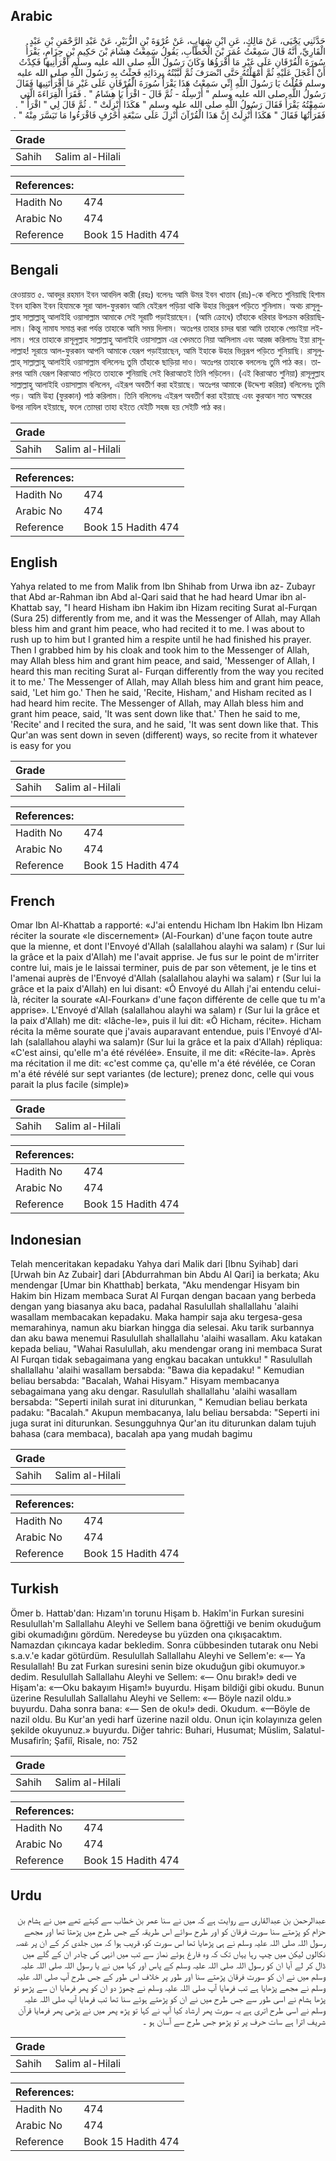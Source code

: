 ## Arabic


<div dir="rtl" lang="ar" style={{fontSize:'larger',backgroundColor:'#f8f9fa',padding:20}}>
حَدَّثَنِي يَحْيَى، عَنْ مَالِكٍ، عَنِ ابْنِ شِهَابٍ، عَنْ عُرْوَةَ بْنِ الزُّبَيْرِ، عَنْ عَبْدِ الرَّحْمَنِ بْنِ عَبْدٍ الْقَارِيِّ، أَنَّهُ قَالَ سَمِعْتُ عُمَرَ بْنَ الْخَطَّابِ، يَقُولُ سَمِعْتُ هِشَامَ بْنَ حَكِيمِ بْنِ حِزَامٍ، يَقْرَأُ سُورَةَ الْفُرْقَانِ عَلَى غَيْرِ مَا أَقْرَؤُهَا وَكَانَ رَسُولُ اللَّهِ صلى الله عليه وسلم أَقْرَأَنِيهَا فَكِدْتُ أَنْ أَعْجَلَ عَلَيْهِ ثُمَّ أَمْهَلْتُهُ حَتَّى انْصَرَفَ ثُمَّ لَبَّبْتُهُ بِرِدَائِهِ فَجِئْتُ بِهِ رَسُولَ اللَّهِ صلى الله عليه وسلم فَقُلْتُ يَا رَسُولَ اللَّهِ إِنِّي سَمِعْتُ هَذَا يَقْرَأُ سُورَةَ الْفُرْقَانِ عَلَى غَيْرِ مَا أَقْرَأْتَنِيهَا فَقَالَ رَسُولُ اللَّهِ صلى الله عليه وسلم ‏"‏ أَرْسِلْهُ - ثُمَّ قَالَ - اقْرَأْ يَا هِشَامُ ‏"‏ ‏.‏ فَقَرَأَ الْقِرَاءَةَ الَّتِي سَمِعْتُهُ يَقْرَأُ فَقَالَ رَسُولُ اللَّهِ صلى الله عليه وسلم ‏"‏ هَكَذَا أُنْزِلَتْ ‏"‏ ‏.‏ ثُمَّ قَالَ لِي ‏"‏ اقْرَأْ ‏"‏ ‏.‏ فَقَرَأْتُهَا فَقَالَ ‏"‏ هَكَذَا أُنْزِلَتْ إِنَّ هَذَا الْقُرْآنَ أُنْزِلَ عَلَى سَبْعَةِ أَحْرُفٍ فَاقْرَءُوا مَا تَيَسَّرَ مِنْهُ ‏"‏ ‏.‏
</div>
<div style={{backgroundColor:'#f8f9fa',padding:20, marginBottom: 10}}><table> <thead> <tr> <th>Grade</th> <th></th> </tr> </thead> <tbody> <tr><td>Sahih</td><td>Salim al-Hilali</td></tr></tbody></table><table> <thead> <tr> <th>References:</th> <th></th> </tr> </thead> <tbody><tr><td>Hadith No</td><td>474</td></tr><tr><td>Arabic No</td><td>474</td></tr><tr><td>Reference</td><td>Book 15 Hadith 474</td></tr></tbody></table></div>

## Bengali


<div dir="ltr" lang="bn" style={{fontSize:'larger',backgroundColor:'#f8f9fa',padding:20}}>
রেওয়ায়ত ৫. আবদুর রহমান ইবন আবদিল কারী (রহঃ) বলেনঃ আমি উমর ইবন খাত্তাব (রাঃ)-কে বলিতে শুনিয়াছি হিশাম ইবন হাকিম ইবন হিযামকে সূরা আল-ফুরকান আমি যেইরূপ পড়িয়া থাকি উহার ভিন্নরূপ পড়িতে শুনিলাম। অথচ রাসূলুল্লাহ সাল্লাল্লাহু আলাইহি ওয়াসাল্লাম আমাকে সেই সূরাটি পড়াইয়াছেন। (আমি ক্রোধে) তাঁহাকে ধরিবার উপক্রম করিয়াছিলাম। কিন্তু নামায সমাপ্ত করা পর্যন্ত তাহাকে আমি সময় দিলাম। অতঃপর তাহার চাদর দ্বারা আমি তাহাকে পেচাইয়া লইলাম। পরে তাহাকে রাসূলুল্লাহ সাল্লাল্লাহু আলাইহি ওয়াসাল্লাম এর খেদমতে নিয়া আসিলাম এবং আরজ করিলামঃ ইয়া রাসূলাল্লাহ! সূরায়ে আল-ফুরকান আপনি আমাকে যেরূপ পড়াইয়াছেন, আমি ইহাকে উহার ভিন্নরূপ পড়িতে শুনিয়াছি। রাসূলুল্লাহ্ সাল্লাল্লাহু আলাইহি ওয়াসাল্লাম বলিলেনঃ তুমি তাঁহাকে ছাড়িয়া দাও। অতঃপর তাহাকে বললেনঃ তুমি পাঠ কর। তারপর আমি যেরূপ কিরাআত পড়িতে তাহাকে শুনিয়াছি সেই কিরাআতই তিনি পড়িলেন। (এই কিরাআত শুনিয়া) রাসূলুল্লাহ সাল্লাল্লাহু আলাইহি ওয়াসাল্লাম বলিলেন, এইরূপ অবতীর্ণ করা হইয়াছে। অতঃপর আমাকে (উদ্দেশ্য করিয়া) বলিলেনঃ তুমি পড়। আমি উহা (ফুরকান) পাঠ করিলাম। তিনি বলিলেনঃ এইরূপ অবতীর্ণ করা হইয়াছে এবং কুরআন সাত অক্ষরের উপর নাযিল হইয়াছে, ফলে তোমরা তাহা হইতে যেইটি সহজ হয় সেইটি পাঠ কর।
</div>
<div style={{backgroundColor:'#f8f9fa',padding:20, marginBottom: 10}}><table> <thead> <tr> <th>Grade</th> <th></th> </tr> </thead> <tbody> <tr><td>Sahih</td><td>Salim al-Hilali</td></tr></tbody></table><table> <thead> <tr> <th>References:</th> <th></th> </tr> </thead> <tbody><tr><td>Hadith No</td><td>474</td></tr><tr><td>Arabic No</td><td>474</td></tr><tr><td>Reference</td><td>Book 15 Hadith 474</td></tr></tbody></table></div>

## English


<div dir="ltr" lang="en" style={{fontSize:'larger',backgroundColor:'#f8f9fa',padding:20}}>
Yahya related to me from Malik from Ibn Shihab from Urwa ibn az- Zubayr that Abd ar-Rahman ibn Abd al-Qari said that he had heard Umar ibn al-Khattab say, "I heard Hisham ibn Hakim ibn Hizam reciting Surat al-Furqan (Sura 25) differently from me, and it was the Messenger of Allah, may Allah bless him and grant him peace, who had recited it to me. I was about to rush up to him but I granted him a respite until he had finished his prayer. Then I grabbed him by his cloak and took him to the Messenger of Allah, may Allah bless him and grant him peace, and said, 'Messenger of Allah, I heard this man reciting Surat al- Furqan differently from the way you recited it to me.' The Messenger of Allah, may Allah bless him and grant him peace, said, 'Let him go.' Then he said, 'Recite, Hisham,' and Hisham recited as I had heard him recite. The Messenger of Allah, may Allah bless him and grant him peace, said, 'It was sent down like that.' Then he said to me, 'Recite' and I recited the sura, and he said, 'It was sent down like that. This Qur'an was sent down in seven (different) ways, so recite from it whatever is easy for you
</div>
<div style={{backgroundColor:'#f8f9fa',padding:20, marginBottom: 10}}><table> <thead> <tr> <th>Grade</th> <th></th> </tr> </thead> <tbody> <tr><td>Sahih</td><td>Salim al-Hilali</td></tr></tbody></table><table> <thead> <tr> <th>References:</th> <th></th> </tr> </thead> <tbody><tr><td>Hadith No</td><td>474</td></tr><tr><td>Arabic No</td><td>474</td></tr><tr><td>Reference</td><td>Book 15 Hadith 474</td></tr></tbody></table></div>

## French


<div dir="ltr" lang="fr" style={{fontSize:'larger',backgroundColor:'#f8f9fa',padding:20}}>
Omar Ibn Al-Khattab a rapporté: «J'ai entendu Hicham Ibn Hakim Ibn Hizam réciter la sourate «le discernement» (Al-Fourkan) d'une façon toute autre que la mienne, et dont l'Envoyé d'Allah (salallahou alayhi wa salam) r (Sur lui la grâce et la paix d'Allah) me l'avait apprise. Je fus sur le point de m'irriter contre lui, mais je le laissai terminer, puis de par son vêtement, je le tins et l'amenai auprès de l'Envoyé d'Allah (salallahou alayhi wa salam) r (Sur lui la grâce et la paix d'Allah) en lui disant: «Ô Envoyé du Allah j'ai entendu celui-là, réciter la sourate «Al-Fourkan» d'une façon différente de celle que tu m'a apprise». L'Envoyé d'Allah (salallahou alayhi wa salam) r (Sur lui la grâce et la paix d'Allah) me dit: «lâche-le», puis il lui dit: «Ô Hicham, récite». Hicham récita la même sourate que j'avais auparavant entendue, puis l'Envoyé d'Allah (salallahou alayhi wa salam)r (Sur lui la grâce et la paix d'Allah) répliqua: «C'est ainsi, qu'elle m'a été révélée». Ensuite, il me dit: «Récite-la». Après ma récitation il me dit: «c'est comme ça, qu'elle m'a été révélée, ce Coran m'a été révélé sur sept variantes (de lecture); prenez donc, celle qui vous parait la plus facile (simple)»
</div>
<div style={{backgroundColor:'#f8f9fa',padding:20, marginBottom: 10}}><table> <thead> <tr> <th>Grade</th> <th></th> </tr> </thead> <tbody> <tr><td>Sahih</td><td>Salim al-Hilali</td></tr></tbody></table><table> <thead> <tr> <th>References:</th> <th></th> </tr> </thead> <tbody><tr><td>Hadith No</td><td>474</td></tr><tr><td>Arabic No</td><td>474</td></tr><tr><td>Reference</td><td>Book 15 Hadith 474</td></tr></tbody></table></div>

## Indonesian


<div dir="ltr" lang="id" style={{fontSize:'larger',backgroundColor:'#f8f9fa',padding:20}}>
Telah menceritakan kepadaku Yahya dari Malik dari [Ibnu Syihab] dari [Urwah bin Az Zubair] dari [Abdurrahman bin Abdu Al Qari] ia berkata; Aku mendengar [Umar bin Khatthab] berkata, "Aku mendengar Hisyam bin Hakim bin Hizam membaca Surat Al Furqan dengan bacaan yang berbeda dengan yang biasanya aku baca, padahal Rasulullah shallallahu 'alaihi wasallam membacakan kepadaku. Maka hampir saja aku tergesa-gesa memarahinya, namun aku biarkan hingga dia selesai. Aku tarik surbannya dan aku bawa menemui Rasulullah shallallahu 'alaihi wasallam. Aku katakan kepada beliau, "Wahai Rasulullah, aku mendengar orang ini membaca Surat Al Furqan tidak sebagaimana yang engkau bacakan untukku! " Rasulullah shallallahu 'alaihi wasallam bersabda: "Bawa dia kepadaku! " Kemudian beliau bersabda: "Bacalah, Wahai Hisyam." Hisyam membacanya sebagaimana yang aku dengar. Rasulullah shallallahu 'alaihi wasallam bersabda: "Seperti inilah surat ini diturunkan, " Kemudian beliau berkata padaku: "Bacalah." Akupun membacanya, lalu beliau bersabda: "Seperti ini juga surat ini diturunkan. Sesungguhnya Qur'an itu diturunkan dalam tujuh bahasa (cara membaca), bacalah apa yang mudah bagimu
</div>
<div style={{backgroundColor:'#f8f9fa',padding:20, marginBottom: 10}}><table> <thead> <tr> <th>Grade</th> <th></th> </tr> </thead> <tbody> <tr><td>Sahih</td><td>Salim al-Hilali</td></tr></tbody></table><table> <thead> <tr> <th>References:</th> <th></th> </tr> </thead> <tbody><tr><td>Hadith No</td><td>474</td></tr><tr><td>Arabic No</td><td>474</td></tr><tr><td>Reference</td><td>Book 15 Hadith 474</td></tr></tbody></table></div>

## Turkish


<div dir="ltr" lang="tr" style={{fontSize:'larger',backgroundColor:'#f8f9fa',padding:20}}>
Ömer b. Hattab'dan: Hızam'ın torunu Hişam b. Hakîm'in Furkan suresini Resulullah'm Sallallahu Aleyhi ve Sellem bana öğrettiği ve benim okuduğum gibi okumadığını gördüm. Neredeyse bu yüzden ona çıkışacaktım. Namazdan çıkıncaya kadar bekledim. Sonra cübbesinden tutarak onu Nebi s.a.v.'e kadar götürdüm. Resulullah Sallallahu Aleyhi ve Sellem'e: «— Ya Resulallah! Bu zat Furkan suresini senin bize okuduğun gibi okumuyor.» dedim. Resulullah Sallallahu Aleyhi ve Sellem: «— Onu bırak!» dedi ve Hişam'a: «—Oku bakayım Hişam!» buyurdu. Hişam bildiği gibi okudu. Bunun üzerine Resulullah Sallallahu Aleyhi ve Sellem: «— Böyle nazil oldu.» buyurdu. Daha sonra bana: «— Sen de oku!» dedi. Okudum. «—Böyle de nazil oldu. Bu Kur'an yedi harf üzerine nazil oldu. Onun için kolayınıza gelen şekilde okuyunuz.» bu­yurdu. Diğer tahric: Buhari, Husumat; Müslim, Salatul-Musafirîn; Şafiî, Risale, no: 752
</div>
<div style={{backgroundColor:'#f8f9fa',padding:20, marginBottom: 10}}><table> <thead> <tr> <th>Grade</th> <th></th> </tr> </thead> <tbody> <tr><td>Sahih</td><td>Salim al-Hilali</td></tr></tbody></table><table> <thead> <tr> <th>References:</th> <th></th> </tr> </thead> <tbody><tr><td>Hadith No</td><td>474</td></tr><tr><td>Arabic No</td><td>474</td></tr><tr><td>Reference</td><td>Book 15 Hadith 474</td></tr></tbody></table></div>

## Urdu


<div dir="rtl" lang="ur" style={{fontSize:'larger',backgroundColor:'#f8f9fa',padding:20}}>
عبدالرحمن بن عبدالقاری سے روایت ہے کہ میں نے سنا عمر بن خطاب سے کہتے تھے میں نے ہشام بن حزام کو پڑھتے سنا سورت فرقان کو اور طرح سوائے اس طریقہ کے جس طرح میں پڑھتا تھا اور مجھے رسول اللہ صلی اللہ علیہ وسلم نے ہی پڑھایا تھا اس سورت کو، قریب ہوا کہ میں جلدی کر کے ان پر غصہ نکالوں لیکن میں چپ رہا یہاں تک کہ وہ فارغ ہوئے نماز سے تب میں انہی کی چادر ان کے گلے میں ڈال کر لے آیا ان کو رسول اللہ صلی اللہ علیہ وسلم کے پاس اور کہا میں نے یا رسول اللہ صلی اللہ علیہ وسلم میں نے ان کو سورت فرقان پڑھتے سنا اور طور پر خلاف اس طور کے جس طرح آپ صلی اللہ علیہ وسلم نے مجھے پڑھایا ہے تب فرمایا آپ صلی اللہ علیہ وسلم نے چھوڑ دو ان کو پھر فرمایا ان سے پڑھو تو پڑھا ہشام نے اسی طور سے جس طرح میں نے ان کو پڑھتے ہوئے سنا تھا تب فرمایا آپ صلی اللہ علیہ وسلم نے اسی طرح اتری ہے یہ سورت پھر ارشاد کیا آپ نے کہا تو پڑھ پھر میں نے پڑھی پھر فرمایا قرآن شریف اترا ہے سات حرف پر تو پڑھو جس طرح سے آسان ہو ۔
</div>
<div style={{backgroundColor:'#f8f9fa',padding:20, marginBottom: 10}}><table> <thead> <tr> <th>Grade</th> <th></th> </tr> </thead> <tbody> <tr><td>Sahih</td><td>Salim al-Hilali</td></tr></tbody></table><table> <thead> <tr> <th>References:</th> <th></th> </tr> </thead> <tbody><tr><td>Hadith No</td><td>474</td></tr><tr><td>Arabic No</td><td>474</td></tr><tr><td>Reference</td><td>Book 15 Hadith 474</td></tr></tbody></table></div>